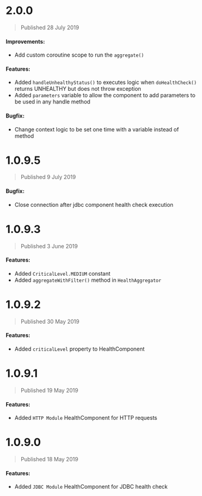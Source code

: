 # 2.0.0
> Published 28 July 2019

#### Improvements:

* Add custom coroutine scope to run the `aggregate()`

#### Features:

* Added `handleUnhealthyStatus()` to executes logic when `doHealthCheck()` returns UNHEALTHY but does not throw exception
* Added `parameters` variable to allow the component to add parameters to be used in any handle method

#### Bugfix:

* Change context logic to be set one time with a variable instead of method

# 1.0.9.5
> Published 9 July 2019

#### Bugfix:

* Close connection after jdbc component health check execution

# 1.0.9.3
> Published 3 June 2019

#### Features:

* Added `CriticalLevel.MEDIUM` constant
* Added `aggregateWithFilter()` method in `HealthAggregator`

# 1.0.9.2
> Published 30 May 2019

#### Features:

* Added `criticalLevel` property to HealthComponent

# 1.0.9.1
> Published 19 May 2019

#### Features:

* Added `HTTP Module` HealthComponent for HTTP requests

# 1.0.9.0
> Published 18 May 2019

#### Features:

* Added `JDBC Module` HealthComponent for JDBC health check
